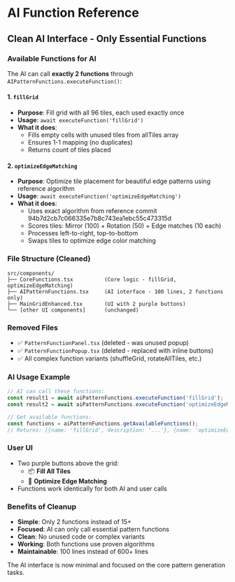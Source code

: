 # AI Function Reference

## Clean AI Interface - Only Essential Functions

### Available Functions for AI

The AI can call **exactly 2 functions** through `AIPatternFunctions.executeFunction()`:

#### 1. `fillGrid`
- **Purpose**: Fill grid with all 96 tiles, each used exactly once
- **Usage**: `await executeFunction('fillGrid')`
- **What it does**: 
  - Fills empty cells with unused tiles from allTiles array
  - Ensures 1-1 mapping (no duplicates)
  - Returns count of tiles placed

#### 2. `optimizeEdgeMatching` 
- **Purpose**: Optimize tile placement for beautiful edge patterns using reference algorithm
- **Usage**: `await executeFunction('optimizeEdgeMatching')`
- **What it does**:
  - Uses exact algorithm from reference commit 94b7d2cb7c066335e7b8c743ea1ebc55c473315d
  - Scores tiles: Mirror (100) + Rotation (50) + Edge matches (10 each)
  - Processes left-to-right, top-to-bottom
  - Swaps tiles to optimize edge color matching

### File Structure (Cleaned)

```
src/components/
├── CoreFunctions.tsx          (Core logic - fillGrid, optimizeEdgeMatching)
├── AIPatternFunctions.tsx     (AI interface - 100 lines, 2 functions only)
├── MainGridEnhanced.tsx       (UI with 2 purple buttons)
└── [other UI components]      (unchanged)
```

### Removed Files
- ✅ `PatternFunctionPanel.tsx` (deleted - was unused popup)
- ✅ `PatternFunctionPopup.tsx` (deleted - replaced with inline buttons)
- ✅ All complex function variants (shuffleGrid, rotateAllTiles, etc.)

### AI Usage Example

```javascript
// AI can call these functions:
const result1 = await aiPatternFunctions.executeFunction('fillGrid');
const result2 = await aiPatternFunctions.executeFunction('optimizeEdgeMatching');

// Get available functions:
const functions = aiPatternFunctions.getAvailableFunctions();
// Returns: [{name: 'fillGrid', description: '...'}, {name: 'optimizeEdgeMatching', description: '...'}]
```

### User UI
- Two purple buttons above the grid:
  - 📦 **Fill All Tiles** 
  - 🎨 **Optimize Edge Matching**
- Functions work identically for both AI and user calls

### Benefits of Cleanup
- **Simple**: Only 2 functions instead of 15+
- **Focused**: AI can only call essential pattern functions
- **Clean**: No unused code or complex variants
- **Working**: Both functions use proven algorithms
- **Maintainable**: 100 lines instead of 600+ lines

The AI interface is now minimal and focused on the core pattern generation tasks.